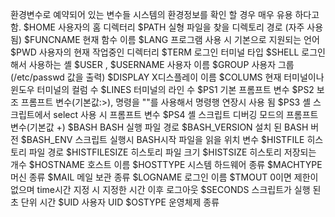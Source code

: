 
환경변수로 예약되어 있는 변수들
시스템의 환경정보를 확인 할 경우 매우 유용 하다고 함.
$HOME 
	사용자의 홈 디렉터리
$PATH
	실형 파일을 찾을 디렉토리 경로 (자주 사용됨)
$FUNCNAME
	현재 함수 이름
$LANG
	프로그램 사용 시 기본으로 지원되는 언어
$PWD
	사용자의 현재 작업중인 디렉터리
$TERM
	로그인 터미널 타입
$SHELL
	로그인해서 사용하는 셸
$USER , $USERNAME
	사용자 이름
$GROUP
	사용자 그룹(/etc/passwd 값을 출력)
$DISPLAY
	X디스플레이 이름
$COLUMS
	현재 터미널이나 윈도우 터미널의 컬럼 수
$LINES
	터미널의 라인 수
$PS1
	기본 프롬프트 변수
$PS2
	보조 프롬프트 변수(기본값:>), 명령을 "\"를 사용해서 명령행 연장시 사용 됨
$PS3
	셸 스크립트에서 select 사용 시 프롬프트 변수
$PS4
	셸 스크립트 디버깅 모드의 프롬프트 변수(기본값 +)
$BASH
	BASH 실행 파일 경로
$BASH_VERSION
	설치 된 BASH 버전
$BASH_ENV
	스크립트 실행시 BASH시작 파일을 읽을 위치 변수
$HISTFILE
	히스토리 파일 경로
$HISTFILESIZE
	히스토리 파일 크기
$HISTSIZE
	히스토리 저장되는 개수
$HOSTNAME
	호스트 이름
$HOSTTYPE
	시스템 하드웨어 종류
$MACHTYPE
	머신 종류
$MAIL
	메일 보관 종류
$LOGNAME
	로그인 이름
$TMOUT
	0이면 제한이 없으며 time시간 지정 시 지정한 시간 이후 로그아웃
$SECONDS
	스크립트가 실행 된 초 단위 시간
$UID
	사용자 UID
$OSTYPE
	운영체제 종류


